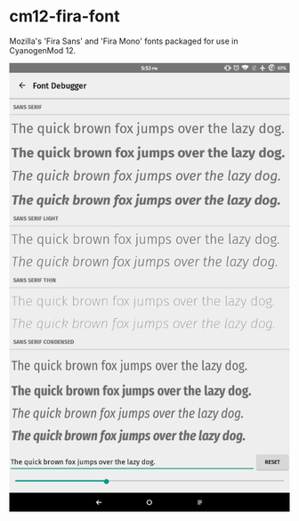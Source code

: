 # cm12-fira-font
Mozilla's 'Fira Sans' and 'Fira Mono' fonts packaged for use in CyanogenMod 12.

![screenshot](https://github.com/0x414c/cm12-fira-font/raw/master/screenshot.png)